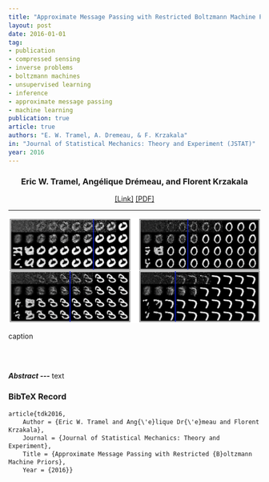 ```yaml
---
title: "Approximate Message Passing with Restricted Boltzmann Machine Priors"
layout: post
date: 2016-01-01
tag: 
- publication
- compressed sensing
- inverse problems
- boltzmann machines
- unsupervised learning
- inference
- approximate message passing
- machine learning
publication: true
article: true
authors: "E. W. Tramel, A. Dremeau, & F. Krzakala"
in: "Journal of Statistical Mechanics: Theory and Experiment (JSTAT)"
year: 2016
---
```


<div align="center">
<h3>Eric W. Tramel, Angélique Drémeau, and Florent Krzakala</h3>
<a href="http://">[Link]</a>
<a href="http://">[PDF]</a>
</div>

- - -

![Main Figure](/assets/images/tdk2016.png)
<figcaption class="caption">
caption
</figcaption>

<br><br>

***Abstract ---*** text

### BibTeX Record
```
article{tdk2016,
    Author = {Eric W. Tramel and Ang{\'e}lique Dr{\'e}meau and Florent Krzakala},
    Journal = {Journal of Statistical Mechanics: Theory and Experiment},
    Title = {Approximate Message Passing with Restricted {B}oltzmann Machine Priors},
    Year = {2016}}
```